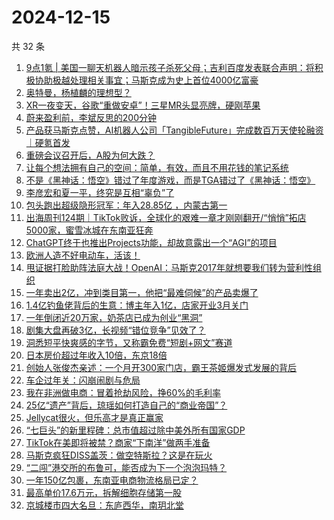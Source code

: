 # 2024-12-15

共 32 条

<!-- BEGIN 36KR -->
<!-- 最后更新时间 2024-12-15 02:19:33 +0800 -->
1. [9点1氪 | 美国一聊天机器人暗示孩子杀死父母；吉利百度发表联合声明：将积极协助极越处理相关事宜；马斯克成为史上首位4000亿富豪](https://36kr.com/p/3077994380621700)
1. [奥特曼，杨植麟的理想型？](https://36kr.com/p/3077295598696322)
1. [XR一夜变天，谷歌“重做安卓”！三星MR头显亮牌，硬刚苹果](https://36kr.com/p/3077255561181057)
1. [蔚来盈利前，李斌反思的200分钟](https://36kr.com/p/3077170244351880)
1. [产品获马斯克点赞，AI机器人公司「TangibleFuture」完成数百万天使轮融资｜硬氪首发](https://36kr.com/p/3041480743940359)
1. [重磅会议召开后，A股为何大跌？](https://36kr.com/p/3077222425065345)
1. [让每个想法拥有自己的空间：简单，有效，而且不用花钱的笔记系统](https://36kr.com/p/3064051607184775)
1. [不是《黑神话：悟空》错过了年度游戏，而是TGA错过了《黑神话：悟空》](https://36kr.com/p/3077343308576390)
1. [李彦宏和夏一平，终究是互相“辜负”了](https://36kr.com/p/3077167718383361)
1. [包头跑出超级隐形冠军：年入28.85亿 ，内蒙古第一](https://36kr.com/p/3077218214803080)
1. [出海周刊124期｜TikTok败诉，全球化的艰难一章才刚刚翻开/“悄悄”拓店5000家，蜜雪冰城在东南亚狂奔](https://36kr.com/p/3076877506524041)
1. [ChatGPT终于也推出Projects功能，却故意露出一个“AGI”的项目](https://36kr.com/p/3077737222207107)
1. [欧洲人造不好电动车，活该！](https://36kr.com/p/3078598057736064)
1. [甩证据打脸助阵法庭大战！OpenAI：马斯克2017年就想要我们转为营利性组织](https://36kr.com/p/3077941953951364)
1. [一年卖出2亿，冲到类目第一，他把“最难伺候”的产品卖爆了](https://36kr.com/p/3070225423987331)
1. [1.4亿钓鱼佬背后的生意：博主年入1亿，店家开业3月关门](https://36kr.com/p/3077436685825921)
1. [一年倒闭近20万家，奶茶店已成为创业“黑洞”](https://36kr.com/p/3072981844194176)
1. [剧集大盘再破3亿，长视频“错位竞争”见效了？](https://36kr.com/p/3077193061170695)
1. [洞悉短平快爽感的字节，又称霸免费“短剧+网文”赛道](https://36kr.com/p/3077212829335049)
1. [日本房价超过年收入10倍，东京18倍](https://36kr.com/p/3075300427297672)
1. [创始人张俊杰亲述：一个月开300家门店，霸王茶姬爆发式发展的背后](https://36kr.com/p/3075944172057222)
1. [车企过年关：闪崩闹剧与危局](https://36kr.com/p/3075895438439299)
1. [我在非洲做电商：冒着抢劫风险，挣60%的毛利率](https://36kr.com/p/3077255032946176)
1. [25亿“遗产”背后，琼瑶如何打造自己的“商业帝国”？](https://36kr.com/p/3077353104521095)
1. [Jellycat很火，但乐高才是真正赢家](https://36kr.com/p/3077308909450889)
1. [“七巨头”的新里程碑：总市值超过除中美外所有国家GDP](https://36kr.com/p/3077357412923270)
1. [TikTok在美即将被禁？商家“下南洋”做两手准备](https://36kr.com/p/3077277118265216)
1. [马斯克疯狂DISS盖茨：做空特斯拉？这是在玩火](https://36kr.com/p/3077218890135428)
1. [“二闯”港交所的布鲁可，能否成为下一个泡泡玛特？](https://36kr.com/p/3077433227116296)
1. [一年150亿包裹，东南亚电商物流格局已定？](https://36kr.com/p/3074341711000201)
1. [最高单价17.6万元，拆解细胞存储第一股](https://36kr.com/p/3077311658293124)
1. [京城楼市四大名旦：东庐西华，南玥北堂](https://36kr.com/p/3078553955677833)
<!-- END 36KR -->